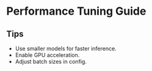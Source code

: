 # Performance Tuning Guide

## Tips
- Use smaller models for faster inference.
- Enable GPU acceleration.
- Adjust batch sizes in config.
